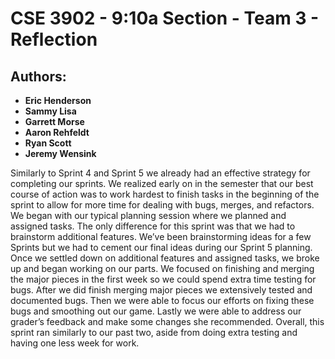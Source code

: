 ﻿# CSE 3902 - 9:10a Section - Team 3 - Reflection


## Authors:
- **Eric Henderson**
- **Sammy Lisa**
- **Garrett Morse**
- **Aaron Rehfeldt**
- **Ryan Scott**
- **Jeremy Wensink**


Similarly to Sprint 4 and Sprint 5 we already had an effective strategy for completing  our sprints. 
We realized early on in the semester that our best course of action was to work hardest to finish tasks in the beginning of the sprint to allow for more time for dealing with bugs, merges, and refactors. 
We began with our typical planning session where we planned and assigned tasks. The only difference for this sprint was that we had to brainstorm additional features. 
We’ve been brainstorming ideas for a few Sprints but we had to cement our final ideas during our Sprint 5 planning.
Once we settled down on additional features and assigned tasks, we broke up and began working on our parts. We focused on finishing and merging the major pieces in the first week so we could spend extra time testing for bugs.
After we did finish merging major pieces we extensively tested and documented bugs. Then we were able to focus our efforts on fixing these bugs and smoothing out our game.
Lastly we were able to address our grader’s feedback and make some changes she recommended. 
Overall, this sprint ran similarly to our past two, aside from doing extra testing and having one less week for work. 